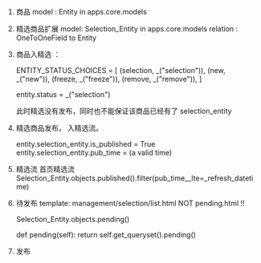 1. 商品
    model : Entity  in apps.core.models
    
    

2. 精选商品扩展
    model: Selection_Entity in apps.core.models
    relation : OneToOneField to Entity

3. 商品入精选 ： 

     ENTITY_STATUS_CHOICES = [
        (selection, _("selection")),
        (new, _("new")),
        (freeze, _("freeze")),
        (remove, _("remove")),
    ]
    
    entity.status =  _("selection")

    此时精选没有发布，同时也不能保证该商品已经有了 selection_entity

4. 精选商品发布， 入精选流。
     
     entity.selection_entity.is_published = True
     entity.selection_entity.pub_time = (a valid time)
     
     
5. 精选流 
     首页精选流
     Selection_Entity.objects.published().filter(pub_time__lte=_refresh_datetime)

6. 待发布
     template:  management/selection/list.html
     NOT pending.html !!
    
     Selection_Entity.objects.pending()
     
      def pending(self):
        return self.get_queryset().pending()

7. 发布
    
   
     